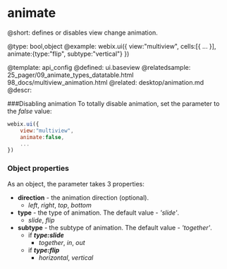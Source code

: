 animate
=============


@short:
	defines or disables view change animation.  

@type: bool,object
@example:
webix.ui({
        view:"multiview",
        cells:[{ ... }],
        animate:{type:"flip", subtype:"vertical"}
})

@template:	api_config
@defined:	ui.baseview	
@relatedsample:
	25_pager/09_animate_types_datatable.html
    98_docs/multiview_animation.html
@related:
	desktop/animation.md
@descr:

###Disabling animation
To totally disable animation, set the parameter to the *false* value:

~~~js
webix.ui({
	view:"multiview",
	animate:false,
    ...
})
~~~

### Object properties
As an object, the parameter takes 3 properties:

  * **direction** - the animation direction (optional). 
  	* *left*, *right*, *top*, *bottom*	
  * **type** - the type of animation. The default value - *'slide'*. 
    * *slide*, *flip*
  * **subtype** - the subtype of animation. The default value - *'together'*.
	 * if *<b>type:slide</b>* 
    	* *together*, *in*, *out*
  	 * if *<b>type:flip</b>* 
     	* *horizontal*, *vertical*


